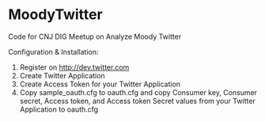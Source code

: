 MoodyTwitter
============

Code for CNJ DIG Meetup on Analyze Moody Twitter

Configuration & Installation:
1. Register on http://dev.twitter.com
2. Create Twitter Application
3. Create Access Token for your Twitter Application
4. Copy sample_oauth.cfg to oauth.cfg and copy Consumer key, Consumer secret, Access token, and Access token Secret values from your Twitter Application to oauth.cfg
